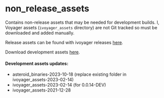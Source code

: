 # non_release_assets
Contains non-release assets that may be needed for development builds. I, Voyager assets (`ivoyager_assets` directory) are not Git tracked so must be downloaded and added manually.

Release assets can be found with ivoyager releases [here](https://github.com/ivoyager/ivoyager/releases).

Download development assets [here](https://github.com/ivoyager/non_release_assets/releases).

#### Development assets updates:
* asteroid_binaries-2023-10-18 (replace existing folder in ivoyager_assets-2023-02-14)
* ivoyager_assets-2023-02-14 (for 0.0.14-DEV)
* ivoyager_assets-2021-12-28

